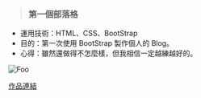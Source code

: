 > ### 第一個部落格

* 運用技術：HTML、CSS、BootStrap
* 目的：第一次使用 BootStrap 製作個人的 Blog。
* 心得：雖然還做得不怎麼樣，但我相信一定越練越好的。

![Foo](https://raw.githubusercontent.com/paperhuang/BuildSchool-Front-End/master/Pictures/FirstBlog.png "第一個部落格")  

[作品連結](https://papersblog.azurewebsites.net/FirstBlog/)